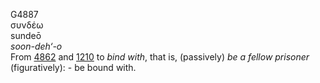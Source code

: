 G4887  
συνδέω  
sundeō  
*soon-deh‘-o*  
From [4862](g4862) and [1210](g1210) to *bind* *with*, that is,
(passively) *be* *a* *fellow* *prisoner* (figuratively): - be bound
with.  
